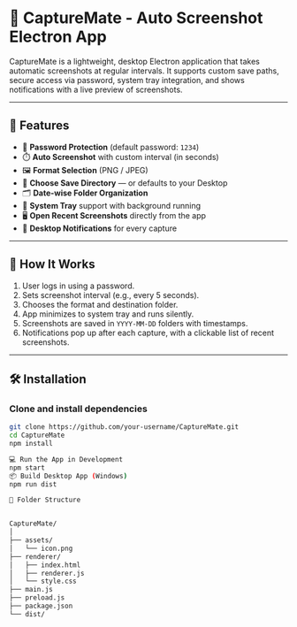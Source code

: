 # 📸 CaptureMate - Auto Screenshot Electron App

CaptureMate is a lightweight, desktop Electron application that takes automatic screenshots at regular intervals. It supports custom save paths, secure access via password, system tray integration, and shows notifications with a live preview of screenshots.

---

## 🚀 Features

- 🔐 **Password Protection** (default password: `1234`)
- ⏱️ **Auto Screenshot** with custom interval (in seconds)
- 🖼️ **Format Selection** (PNG / JPEG)
- 📁 **Choose Save Directory** — or defaults to your Desktop
- 🗂️ **Date-wise Folder Organization**
- 📌 **System Tray** support with background running
- 🖥️ **Open Recent Screenshots** directly from the app
- 🔔 **Desktop Notifications** for every capture

---

## 🧠 How It Works

1. User logs in using a password.
2. Sets screenshot interval (e.g., every 5 seconds).
3. Chooses the format and destination folder.
4. App minimizes to system tray and runs silently.
5. Screenshots are saved in `YYYY-MM-DD` folders with timestamps.
6. Notifications pop up after each capture, with a clickable list of recent screenshots.

---

## 🛠️ Installation

### Clone and install dependencies

```bash
git clone https://github.com/your-username/CaptureMate.git
cd CaptureMate
npm install

💻 Run the App in Development
npm start
📦 Build Desktop App (Windows)
npm run dist

📁 Folder Structure


CaptureMate/
│
├── assets/
│   └── icon.png
├── renderer/
│   ├── index.html
│   ├── renderer.js
│   └── style.css
├── main.js
├── preload.js
├── package.json
└── dist/ 






